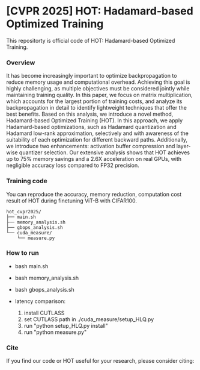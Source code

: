 # \[CVPR 2025\] HOT: Hadamard-based Optimized Training
This repositorty is official code of HOT: Hadamard-based Optimized Training.


### Overview
It has become increasingly important to optimize backpropagation to reduce memory usage and computational overhead. Achieving this goal is highly challenging, as multiple objectives must be considered jointly while maintaining training quality. In this paper, we focus on matrix multiplication, which accounts for the largest portion of training costs, and analyze its backpropagation in detail to identify lightweight techniques that offer the best benefits. Based on this analysis, we introduce a novel method, Hadamard-based Optimized Training (HOT). In this approach, we apply Hadamard-based optimizations, such as Hadamard quantization and Hadamard low-rank approximation, selectively and with awareness of the suitability of each optimization for different backward paths. Additionally, we introduce two enhancements: activation buffer compression and layer-wise quantizer selection. Our extensive analysis shows that HOT achieves up to 75% memory savings and a 2.6X acceleration on real GPUs, with negligible accuracy loss compared to FP32 precision.


### Training code
You can reproduce the accuracy, memory reduction, computation cost result of HOT during finetuning ViT-B with CIFAR100.

```
hot_cvpr2025/
├── main.sh    
├── memory_analysis.sh
├── gbops_analysis.sh
└── cuda_measure/
    └── measure.py
```

### How to run

- bash main.sh
- bash memory_analysis.sh
- bash gbops_analysis.sh

- latency comparison: 
    1. install CUTLASS
    2. set CUTLASS path in ./cuda_measure/setup_HLQ.py
    3. run "python setup_HLQ.py install"
    4. run "python measure.py"


### Cite
If you find our code or HOT useful for your research, please consider citing:
